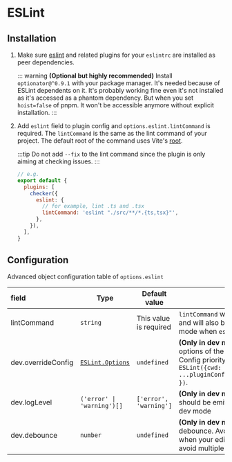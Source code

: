 # ESLint

## Installation

1. Make sure [eslint](https://www.npmjs.com/package/eslint) and related plugins for your `eslintrc` are installed as peer dependencies.

   ::: warning
   **(Optional but highly recommended)** Install `optionator@^0.9.1` with your package manager. It's needed because of ESLint dependents on it. It's probably working fine even it's not installed as it's accessed as a phantom dependency. But when you set `hoist=false` of pnpm. It won't be accessible anymore without explicit installation.
   :::

2. Add `eslint` field to plugin config and `options.eslint.lintCommand` is required. The `lintCommand` is the same as the lint command of your project. The default root of the command uses Vite's [root](https://vitejs.dev/config/#root).

   :::tip
   Do not add `--fix` to the lint command since the plugin is only aiming at checking issues.
   :::

   ```js
   // e.g.
   export default {
     plugins: [
       checker({
         eslint: {
           // for example, lint .ts and .tsx
           lintCommand: 'eslint "./src/**/*.{ts,tsx}"',
         },
       }),
     ],
   }
   ```

## Configuration

Advanced object configuration table of `options.eslint`

| field              | Type                                                                                                       | Default value          | Description                                                                                                                                                                                                              |
| :----------------- | ---------------------------------------------------------------------------------------------------------- | ---------------------- | ------------------------------------------------------------------------------------------------------------------------------------------------------------------------------------------------------------------------ |
| lintCommand        | `string`                                                                                                   | This value is required | `lintCommand` will be executed at build mode, and will also be used as default config for dev mode when `eslint.dev.eslint` is nullable.                                                                                 |
| dev.overrideConfig | [`ESLint.Options`](https://github.com/DefinitelyTyped/DefinitelyTyped/blob/master/types/eslint/index.d.ts) | `undefined`            | **(Only in dev mode)** You can override the options of the translated from `lintCommand`. Config priority: `const eslint = new ESLint({cwd: root, ...translatedOptions, ...pluginConfig.eslint.dev?.overrideConfig, })`. |
| dev.logLevel       | `('error' \| 'warning')[]`                                                                                 | `['error', 'warning']` | **(Only in dev mode)** Which level of ESLint should be emitted to terminal and overlay in dev mode                                                                                                                       |
dev.debounce | `number` | `undefined` | **(Only in dev mode)** The milliseconds for debounce. Avoid repeated formatting files when your editor set lint on save action, and avoid multiple checks in a short time |     